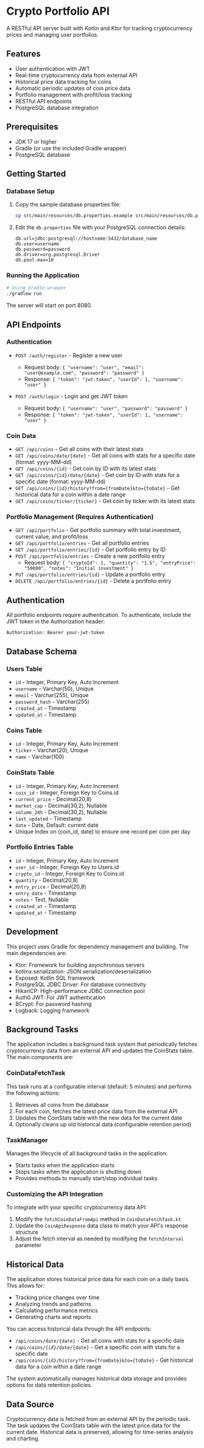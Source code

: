 # Crypto Portfolio API

A RESTful API server built with Kotlin and Ktor for tracking cryptocurrency prices and managing user portfolios.

## Features

- User authentication with JWT
- Real-time cryptocurrency data from external API
- Historical price data tracking for coins
- Automatic periodic updates of coin price data
- Portfolio management with profit/loss tracking
- RESTful API endpoints
- PostgreSQL database integration

## Prerequisites

- JDK 17 or higher
- Gradle (or use the included Gradle wrapper)
- PostgreSQL database

## Getting Started

### Database Setup

1. Copy the sample database properties file:
   ```bash
   cp src/main/resources/db.properties.example src/main/resources/db.properties
   ```

2. Edit the `db.properties` file with your PostgreSQL connection details:
   ```properties
   db.url=jdbc:postgresql://hostname:5432/database_name
   db.user=username
   db.password=password
   db.driver=org.postgresql.Driver
   db.pool.max=10
   ```

### Running the Application

```bash
# Using Gradle wrapper
./gradlew run
```

The server will start on port 8080.

## API Endpoints

### Authentication

- `POST /auth/register` - Register a new user
  - Request body: `{ "username": "user", "email": "user@example.com", "password": "password" }`
  - Response: `{ "token": "jwt-token", "userId": 1, "username": "user" }`

- `POST /auth/login` - Login and get JWT token
  - Request body: `{ "username": "user", "password": "password" }`
  - Response: `{ "token": "jwt-token", "userId": 1, "username": "user" }`

### Coin Data

- `GET /api/coins` - Get all coins with their latest stats
- `GET /api/coins/date/{date}` - Get all coins with stats for a specific date (format: yyyy-MM-dd)
- `GET /api/coins/{id}` - Get coin by ID with its latest stats
- `GET /api/coins/{id}/date/{date}` - Get coin by ID with stats for a specific date (format: yyyy-MM-dd)
- `GET /api/coins/{id}/history?from={fromDate}&to={toDate}` - Get historical data for a coin within a date range
- `GET /api/coins/ticker/{ticker}` - Get coin by ticker with its latest stats

### Portfolio Management (Requires Authentication)

- `GET /api/portfolio` - Get portfolio summary with total investment, current value, and profit/loss
- `GET /api/portfolio/entries` - Get all portfolio entries
- `GET /api/portfolio/entries/{id}` - Get portfolio entry by ID
- `POST /api/portfolio/entries` - Create a new portfolio entry
  - Request body: `{ "cryptoId": 1, "quantity": "1.5", "entryPrice": "50000", "notes": "Initial investment" }`
- `PUT /api/portfolio/entries/{id}` - Update a portfolio entry
- `DELETE /api/portfolio/entries/{id}` - Delete a portfolio entry

## Authentication

All portfolio endpoints require authentication. To authenticate, include the JWT token in the Authorization header:

```
Authorization: Bearer your-jwt-token
```

## Database Schema

### Users Table
- `id` - Integer, Primary Key, Auto Increment
- `username` - Varchar(50), Unique
- `email` - Varchar(255), Unique
- `password_hash` - Varchar(255)
- `created_at` - Timestamp
- `updated_at` - Timestamp

### Coins Table
- `id` - Integer, Primary Key, Auto Increment
- `ticker` - Varchar(20), Unique
- `name` - Varchar(100)

### CoinStats Table
- `id` - Integer, Primary Key, Auto Increment
- `coin_id` - Integer, Foreign Key to Coins.id
- `current_price` - Decimal(20,8)
- `market_cap` - Decimal(30,2), Nullable
- `volume_24h` - Decimal(30,2), Nullable
- `last_updated` - Timestamp
- `date` - Date, Default: current date
- Unique Index on (coin_id, date) to ensure one record per coin per day

### Portfolio Entries Table
- `id` - Integer, Primary Key, Auto Increment
- `user_id` - Integer, Foreign Key to Users.id
- `crypto_id` - Integer, Foreign Key to Coins.id
- `quantity` - Decimal(20,8)
- `entry_price` - Decimal(20,8)
- `entry_date` - Timestamp
- `notes` - Text, Nullable
- `created_at` - Timestamp
- `updated_at` - Timestamp

## Development

This project uses Gradle for dependency management and building. The main dependencies are:

- Ktor: Framework for building asynchronous servers
- kotlinx.serialization: JSON serialization/deserialization
- Exposed: Kotlin SQL framework
- PostgreSQL JDBC Driver: For database connectivity
- HikariCP: High-performance JDBC connection pool
- Auth0 JWT: For JWT authentication
- BCrypt: For password hashing
- Logback: Logging framework

## Background Tasks

The application includes a background task system that periodically fetches cryptocurrency data from an external API and updates the CoinStats table. The main components are:

### CoinDataFetchTask

This task runs at a configurable interval (default: 5 minutes) and performs the following actions:
1. Retrieves all coins from the database
2. For each coin, fetches the latest price data from the external API
3. Updates the CoinStats table with the new data for the current date
4. Optionally cleans up old historical data (configurable retention period)

### TaskManager

Manages the lifecycle of all background tasks in the application:
- Starts tasks when the application starts
- Stops tasks when the application is shutting down
- Provides methods to manually start/stop individual tasks

### Customizing the API Integration

To integrate with your specific cryptocurrency data API:
1. Modify the `fetchCoinDataFromApi` method in `CoinDataFetchTask.kt`
2. Update the `CoinApiResponse` data class to match your API's response structure
3. Adjust the fetch interval as needed by modifying the `fetchInterval` parameter

## Historical Data

The application stores historical price data for each coin on a daily basis. This allows for:
- Tracking price changes over time
- Analyzing trends and patterns
- Calculating performance metrics
- Generating charts and reports

You can access historical data through the API endpoints:
- `/api/coins/date/{date}` - Get all coins with stats for a specific date
- `/api/coins/{id}/date/{date}` - Get a specific coin with stats for a specific date
- `/api/coins/{id}/history?from={fromDate}&to={toDate}` - Get historical data for a coin within a date range

The system automatically manages historical data storage and provides options for data retention policies.

## Data Source

Cryptocurrency data is fetched from an external API by the periodic task. The task updates the CoinStats table with the latest price data for the current date. Historical data is preserved, allowing for time-series analysis and charting. 